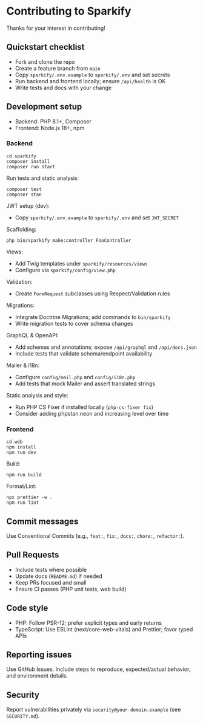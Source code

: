# Contributing to Sparkify

Thanks for your interest in contributing!

## Quickstart checklist
- Fork and clone the repo
- Create a feature branch from `main`
- Copy `sparkify/.env.example` to `sparkify/.env` and set secrets
- Run backend and frontend locally; ensure `/api/health` is OK
- Write tests and docs with your change

## Development setup
- Backend: PHP 8.1+, Composer
- Frontend: Node.js 18+, npm

### Backend
```
cd sparkify
composer install
composer run start
```

Run tests and static analysis:
```
composer test
composer stan
```

JWT setup (dev):
- Copy `sparkify/.env.example` to `sparkify/.env` and set `JWT_SECRET`

Scaffolding:
```
php bin/sparkify make:controller FooController
```

Views:
- Add Twig templates under `sparkify/resources/views`
- Configure via `sparkify/config/view.php`

Validation:
- Create `FormRequest` subclasses using Respect/Validation rules

Migrations:
- Integrate Doctrine Migrations; add commands to `bin/sparkify`
- Write migration tests to cover schema changes

GraphQL & OpenAPI:
- Add schemas and annotations; expose `/api/graphql` and `/api/docs.json`
- Include tests that validate schema/endpoint availability

Mailer & i18n:
- Configure `config/mail.php` and `config/i18n.php`
- Add tests that mock Mailer and assert translated strings

Static analysis and style:
- Run PHP CS Fixer if installed locally (`php-cs-fixer fix`)
- Consider adding phpstan.neon and increasing level over time

### Frontend
```
cd web
npm install
npm run dev
```

Build:
```
npm run build
```

Format/Lint:
```
npx prettier -w .
npm run lint
```

## Commit messages
Use Conventional Commits (e.g., `feat:`, `fix:`, `docs:`, `chore:`, `refactor:`).

## Pull Requests
- Include tests where possible
- Update docs (`README.md`) if needed
- Keep PRs focused and small
- Ensure CI passes (PHP unit tests, web build)

## Code style
- PHP: Follow PSR-12; prefer explicit types and early returns
- TypeScript: Use ESLint (next/core-web-vitals) and Prettier; favor typed APIs

## Reporting issues
Use GitHub Issues. Include steps to reproduce, expected/actual behavior, and environment details.

## Security
Report vulnerabilities privately via `security@your-domain.example` (see `SECURITY.md`).
